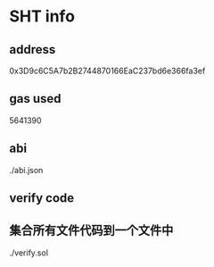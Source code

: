 # SHT info

## address
0x3D9c6C5A7b2B2744870166EaC237bd6e366fa3ef

## gas used
5641390

## abi
./abi.json

## verify code
## 集合所有文件代码到一个文件中
./verify.sol
